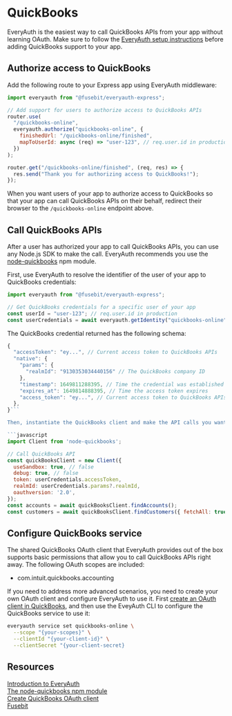 # QuickBooks

EveryAuth is the easiest way to call QuickBooks APIs from your app without learning OAuth. Make sure to follow the [EveryAuth setup instructions](../README.md) before adding QuickBooks support to your app.

## Authorize access to QuickBooks

Add the following route to your Express app using EveryAuth middleware:

```javascript
import everyauth from "@fusebit/everyauth-express";

// Add support for users to authorize access to QuickBooks APIs
router.use(
  "/quickbooks-online",
  everyauth.authorize("quickbooks-online", {
    finishedUrl: "/quickbooks-online/finished",
    mapToUserId: async (req) => "user-123", // req.user.id in production
  })
);

router.get("/quickbooks-online/finished", (req, res) => {
  res.send("Thank you for authorizing access to QuickBooks!");
});
```

When you want users of your app to authorize access to QuickBooks so that your app can call QuickBooks APIs on their behalf, redirect their browser to the `/quickbooks-online` endpoint above.

## Call QuickBooks APIs

After a user has authorized your app to call QuickBooks APIs, you can use any Node.js SDK to make the call. EveryAuth recommends you use the [node-quickbooks](https://www.npmjs.com/package/node-quickbooks) npm module.

First, use EveryAuth to resolve the identifier of the user of your app to QuickBooks credentials:

```javascript
import everyauth from "@fusebit/everyauth-express";

// Get QuickBooks credentials for a specific user of your app
const userId = "user-123"; // req.user.id in production
const userCredentials = await everyauth.getIdentity("quickbooks-online", userId);
```

The QuickBooks credential returned has the following schema:

```javascript
{
  "accessToken": "ey...", // Current access token to QuickBooks APIs
  "native": {
    "params": {
      "realmId": "9130353034440156" // The QuickBooks company ID
    },
    "timestamp": 1649811288395, // Time the credential was established
    "expires_at": 1649814888395, // Time the access token expires
    "access_token": "ey...", // Current access token to QuickBooks APIs
  },
}```

Then, instantiate the QuickBooks client and make the API calls you want:

```javascript
import Client from 'node-quickbooks';

// Call QuickBooks API
const quickBooksClient = new Client({
  useSandbox: true, // false
  debug: true, // false
  token: userCredentials.accessToken,
  realmId: userCredentials.params?.realmId,
  oauthversion: '2.0',
});
const accounts = await quickBooksClient.findAccounts();
const customers = await quickBooksClient.findCustomers({ fetchAll: true });
```

## Configure QuickBooks service

The shared QuickBooks OAuth client that EveryAuth provides out of the box supports basic permissions that allow you to call QuickBooks APIs right away. The following OAuth scopes are included:
* com.intuit.quickbooks.accounting

If you need to address more advanced scenarios, you need to create your own OAuth client and configure EveryAuth to use it. First [create an OAuth client in QuickBooks](https://developer.intuit.com/app/developer/qbo/docs/develop/authentication-and-authorization/oauth-2.0), and then use the EveyAuth CLI to configure the QuickBooks service to use it:

```bash
everyauth service set quickbooks-online \
  --scope "{your-scopes}" \
  --clientId "{your-client-id}" \
  --clientSecret "{your-client-secret}
```

## Resources

[Introduction to EveryAuth](../README.md)  
[The node-quickbooks npm module](https://www.npmjs.com/package/node-quickbooks)  
[Create QuickBooks OAuth client](https://developer.intuit.com/app/developer/qbo/docs/develop/authentication-and-authorization/oauth-2.0)  
[Fusebit](https://fusebit.io)
